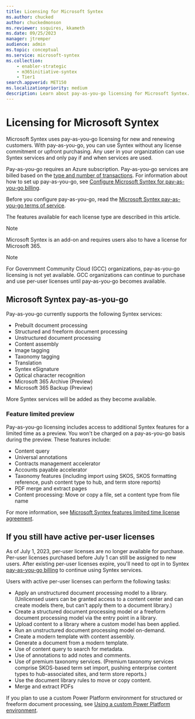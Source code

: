 ```yaml
---
title: Licensing for Microsoft Syntex
ms.author: chucked
author: chuckedmonson
ms.reviewer: ssquires, kkameth
ms.date: 09/25/2023
manager: jtremper
audience: admin
ms.topic: conceptual
ms.service: microsoft-syntex
ms.collection: 
    - enabler-strategic
    - m365initiative-syntex
    - Tier1
search.appverid: MET150
ms.localizationpriority: medium
description: Learn about pay-as-you-go licensing for Microsoft Syntex.
---
```


# Licensing for Microsoft Syntex

Microsoft Syntex uses pay-as-you-go licensing for new and renewing customers. With pay-as-you-go, you can use Syntex without any license commitment or upfront purchasing. Any user in your organization can use Syntex services and only pay if and when services are used.

Pay-as-you-go requires an Azure subscription. Pay-as-you-go services are billed based on the [type and number of transactions](syntex-pay-as-you-go-services.md). For information about how to set up pay-as-you-go, see [Configure Microsoft Syntex for pay-as-you-go billing](syntex-azure-billing.md).

Before you configure pay-as-you-go, read the [Microsoft Syntex pay-as-you-go terms of service](/legal/microsoft-365/microsoft-syntex-pay-as-you-go-terms).

The features available for each license type are described in this article. <!-- You can use both licenses if you need to.-->

> [!NOTE]
> Microsoft Syntex is an add-on and requires users also to have a license for Microsoft 365.

> [!NOTE]
> For Government Community Cloud (GCC) organizations, pay-as-you-go licensing is not yet available. GCC organizations can continue to purchase and use per-user licenses until pay-as-you-go becomes available.

## Microsoft Syntex pay-as-you-go

Pay-as-you-go currently supports the following Syntex services:

- Prebuilt document processing
- Structured and freeform document processing
- Unstructured document processing
- Content assembly
- Image tagging
- Taxonomy tagging
- Translation
- Syntex eSignature
- Optical character recognition
- Microsoft 365 Archive (Preview)
- Microsoft 365 Backup (Preview)

More Syntex services will be added as they become available.

### Feature limited preview

Pay-as-you-go licensing includes access to additional Syntex features for a limited time as a preview. You won't be charged on a pay-as-you-go basis during the preview. These features include:

- Content query
- Universal annotations
- Contracts management accelerator
- Accounts payable accelerator
- Taxonomy features (including import using SKOS, SKOS formatting reference, push content type to hub, and term store reports)
- PDF merge and extract pages
- Content processing: Move or copy a file, set a content type from file name

For more information, see [Microsoft Syntex features limited time license agreement](feature-limited-license.md).

## If you still have active per-user licenses

As of July 1, 2023, per-user licenses are no longer available for purchase. Per-user licenses purchased before July 1 can still be assigned to new users. After existing per-user licenses expire, you'll need to opt in to Syntex [pay-as-you-go billing](syntex-azure-billing.md) to continue using Syntex services.

Users with active per-user licenses can perform the following tasks:

- Apply an unstructured document processing model to a library. (Unlicensed users can be granted access to a content center and can create models there, but can't apply them to a document library.)
- Create a structured document processing model or a freeform document processing model via the entry point in a library.
- Upload content to a library where a custom model has been applied.
- Run an unstructured document processing model on-demand.
- Create a modern template with content assembly.
- Generate a document from a modern template.
- Use of content query to search for metadata.
- Use of annotations to add notes and comments.
- Use of premium taxonomy services. (Premium taxonomy services comprise SKOS-based term set import, pushing enterprise content types to hub-associated sites, and term store reports.)
- Use the document library rules to move or copy content.
- Merge and extract PDFs

If you plan to use a custom Power Platform environment for structured or freeform document processing, see [Using a custom Power Platform environment](structured-freeform-setup.md#using-a-custom-power-platform-environment).

<!---
## AI Builder credits

Structured and freeform document processing for both pay-as-you-go and per-user licensing requires [AI Builder credits](https://learn.microsoft.com/en-us/ai-builder/administer-licensing#purchase-ai-builder-capacity).

Structured and freeform document processing use AI Builder capacity, for both training and runtime processing. Capacity must be allocated to the Power Apps environment where you'll use AI Builder.

You can estimate the AI Builder capacity that’s right for you with the [AI Builder calculator](https://powerapps.microsoft.com/ai-builder-calculator).

If you plan to use a custom Power Platform environment, you must [allocate credits to that environment](/power-platform/admin/capacity-add-on).

Go to the [Power Platform admin center](https://admin.powerplatform.microsoft.com/resources/capacity) to check your credits and usage.
--->
<!--

Microsoft Syntex uses pay-as-you-go dcurrently has two types of licensing offerings:

- [Microsoft Syntex pay-as-you-go](#microsoft-syntex-pay-as-you-go). This is the new way to pay for Microsoft Syntex using an Azure subscription, which allows you to get started with Microsoft Syntex without any license commitment or upfront purchasing.

- [SharePoint Syntex per-user licensing](#microsoft-syntex-per-user-licensing). As of July 1, 2023, purchasing per-user licenses is no longer available. You will need to [set up pay-as-you-go billing](syntex-azure-billing.md).

<!--
The features available for each license type are described below. <!-- You can use both licenses if you need to.-->

<!--In the future, most new Microsoft Syntex features will be added to pay-as-you-go.
-->
<!--
> [!NOTE]
> Microsoft Syntex is an add-on and requires users also to have a license for Microsoft 365.

## Microsoft Syntex pay-as-you-go

Pay-as-you-go is a way to pay for Microsoft Syntex using an Azure subscription. You can use Syntex without any license commitment or upfront purchasing. Pay-as-you-go allows any user in your organization to use Syntex services and then only pay if and when they're used. Pay-as-you-go supports the following Syntex services:

- Prebuilt document processing
- Unstructured document processing
- Optical character recognition
- Content assembly
- Image tagging

All users in your organization will be able to create and apply unstructured and prebuilt document processing models and can upload documents to a primed library.

Pay-as-you-go services are billed based on the [type and number of transactions](syntex-pay-as-you-go-services.md). To set up billing, see [Configure Microsoft Syntex for pay-as-you-go billing](syntex-azure-billing.md).
All users in your organization are able to create and apply unstructured and prebuilt document processing models and can upload documents to a primed library. This service is charged on a pay-per-use basis.



## Microsoft Syntex per-user licensing

> [!NOTE]
> As of July 1, 2023, purchasing per-user licenses is no longer available. You will need to [set up pay-as-you-go billing](syntex-azure-billing.md).<br><br>
> Per-user licenses purchased before July 1 can still be assigned to new users. After existing per-user licenses expire, you will need to opt-in to Syntex [pay-as-you-go billing](syntex-azure-billing) to continue using existing and new Syntex features.
<!--<br><br>Some features currently available in the per-user licensing (such as annotations and content query) will not be included in Syntex pay-as-you-go, but will be included as part of your Microsoft 365 E3 or E5 and Office 365 A3 or A5 licensing.-->
<!--
> As of July 1, 2023, per-user licenses are no longer available for purchase. You will need to [set up pay-as-you-go billing](syntex-azure-billing.md).<br><br>
> **Per-user licenses purchased before July 1, 2023, can still be assigned to new users.** After existing per-user licenses expire, you will need to opt-in to Syntex [pay-as-you-go billing](syntex-azure-billing.md).

To use Syntex, you must have a license for each Syntex user. If you remove all Syntex per-user licenses from your tenant at a future date (or your trial expires), users won't be able to create, publish, or run custom models. Additionally, term store reports, SKOS taxonomy import, and content type push won't be available. Models, content, or metadata won't be deleted, and site permissions won't be changed.

#### Tasks requiring a per-user license
 
The following tasks require a [Syntex per-user license](https://www.microsoft.com/microsoft-365/enterprise/sharepoint-syntex) for the user performing them:
 
- Apply an unstructured document processing model to a library. (Unlicensed users can be granted access to a content center and can create models there, but can't apply them to a document library.)
- Create a structured document processing model or a freeform document processing model via the entry point in a library.
- Upload content to a library where a custom model has been applied.
- Run an unstructured document processing model on-demand.
- Use of content query to search for metadata.
- Use of annotations to add notes and comments.
- Use of premium taxonomy services. (Premium taxonomy services comprise SKOS-based term set import, pushing enterprise content types to hub-associated sites, and term store reports.)
- Use the document library rules to move or copy content.
- Merge and extract PDFs.

Unlicensed users can be granted access to a content center and can create models there, but can't apply them to a document library.
 
#### Cost of training and running models
 
The cost of training and running unstructured document processing models is included in the cost of a Syntex per-user license. However, the structured document processing and freeform document processing models use AI Builder capacity, for both training and runtime processing. Capacity must be allocated to the Power Apps environment where you use AI Builder.

For each Syntex per-user license, you're allocated 3,500 AI Builder credits per license, per month pooled at the tenant level, with a maximum allocation of 1 million credits per month. This allocation is renewed each month for each active Syntex per-user license. (Unused credits don't roll over from month to month.)

You can estimate the AI Builder capacity that’s right for you with the [AI Builder calculator](https://powerapps.microsoft.com/ai-builder-calculator).

If you plan to use a custom Power Platform environment, you must [allocate credits to that environment](/power-platform/admin/capacity-add-on).

Go to the [Power Platform admin center](https://admin.powerplatform.microsoft.com/resources/capacity) to check your credits and usage.
  
#### Additional term store features

Having one or more Syntex per-user licenses in your organization enables the following additional term store features for SharePoint admins:
 
- SKOS-based term set import
- Push enterprise content types to a hub site, which also adds them to the associated sites and any newly created lists or libraries
- Term store reports providing insights into published term sets and their use across your tenant

## Related articles

[Microsoft Syntex - SharePoint Advanced Management overview](/sharepoint/advanced-management)

[Licensing overview for Microsoft Power Platform](/power-platform/admin/pricing-billing-skus)

[Power Apps and Power Automate licensing FAQ](/power-platform/admin/powerapps-flow-licensing-faq)

-->